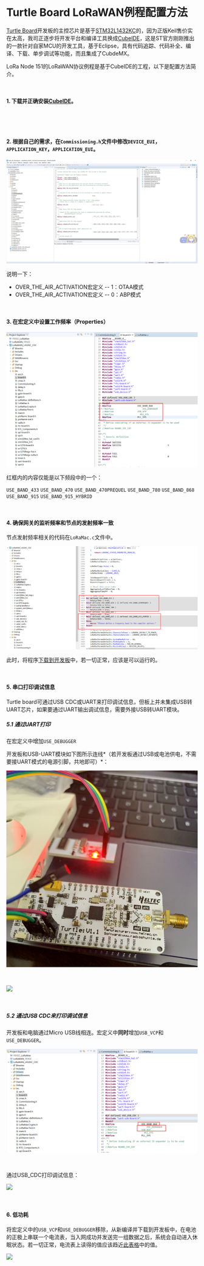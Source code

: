 # Turtle Board LoRaWAN例程配置方法

[Turtle Board](https://heltec.org/zh/project/turtle-board/)开发板的主控芯片是基于[STM32L1432KC](https://www.st.com/resource/en/datasheet/stm32l432kc.pdf)的，因为正版Keil售价实在太高，我司正逐步将开发平台和编译工具换成[CubeIDE](https://www.st.com/en/development-tools/stm32cubeide.html)，这是ST官方刚刚推出的一款针对自家MCU的开发工具，基于Eclipse，具有代码追踪、代码补全、编译、下载、单步调试等功能，而且集成了CubdeMX。

LoRa Node 151的LoRaWAN协议例程是基于CubeIDE的工程，以下是配置方法简介。

&nbsp;

#### 1. 下载并正确安装[CubeIDE](https://www.st.com/en/development-tools/stm32cubeide.html)。

&nbsp;

&nbsp;

#### 2. 根据自己的需求，在`Commissioning.h`文件中修改`DEVICE_EUI`，`APPLICATION_KEY`，`APPLICATION_EUI`。

<img src="img/Turtle_Board_lorawan_example_usage/01.png">

说明一下：

- OVER_THE_AIR_ACTIVATION宏定义 -- 1：OTAA模式
- OVER_THE_AIR_ACTIVATION宏定义 -- 0：ABP模式

&nbsp;

#### 3. 在宏定义中设置工作频率（Properties）

<img src="img/Turtle_Board_lorawan_example_usage/02.png">

红框内的内容仅能是以下频段中的一个：

`USE_BAND_433`
`USE_BAND_470`
`USE_BAND_470PREQUEL`
`USE_BAND_780`
`USE_BAND_868`
`USE_BAND_915`
`USE_BAND_915_HYBRID`

&nbsp;

#### 4. 确保网关的监听频率和节点的发射频率一致

节点发射频率相关的代码在`LoRaMac.c`文件中。

<img src="img/Turtle_Board_lorawan_example_usage/03.png">

此时，将程序[下载到开发板](https://docs.heltec.cn/#/zh_CN/user_manual/how_to_download_firmware_into_lora_node_151)中，若一切正常，应该是可以运行的。

&nbsp;

#### 5. 串口打印调试信息

Turtle board可通过USB CDC或UART来打印调试信息，但板上并未集成USB转UART芯片，如果要通过UART输出调试信息，需要外接USB转UART模块。

##### 	5.1 通过UART打印

在宏定义中增加`USE_DEBUGGER`

开发板和USB-UART模块如下图所示连线*（若开发板通过USB或电池供电，不需要接UART模式的电源引脚，共地即可）*：

<img src="img/Turtle_Board_lorawan_example_usage/04.png">

&nbsp;

![](http://community.heltec.cn/uploads/default/original/1X/aac8f73ed1c1f5474b6abe0e1244ded5859f3a3d.png)

&nbsp;

##### 		5.2 通过USB CDC来打印调试信息

开发板和电脑通过Micro USB线相连。宏定义中**同时**增加`USB_VCP`和`USE_DEBUGGER`。

<img src="img/Turtle_Board_lorawan_example_usage/05.png">

&nbsp;

通过USB_CDC打印调试信息：

![](http://community.heltec.cn/uploads/default/original/1X/5c7b04a3e39e7af3ae5ffee1bcc6457c2f1254f0.png)

&nbsp;

#### 6. 低功耗

将宏定义中的`USB_VCP`和`USE_DEBUGGER`移除，从新编译并下载到开发板中，在电池的正极上串联一个电流表，当入网成功并发送完一组数据之后，系统会自动进入休眠状态。若一切正常，电流表上读得的值应该趋近[此表格](https://docs.heltec.cn/#/en/products/lora/lora_node/heltec_lora_node_list_eu)中的值。

![](http://community.heltec.cn/uploads/default/original/1X/c029cedd80649c5eb97aa4f301a6a6c4b4eb808b.png)